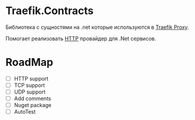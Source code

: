 # Traefik.Contracts
Библиотека с сущностями на .net которые используются в [Traefik Proxy](https://traefik.io/traefik/).

Помогает реализовать [HTTP](https://doc.traefik.io/traefik/providers/http/) провайдер для .Net сервисов.

# RoadMap
* [ ] HTTP support
* [ ] TCP support
* [ ] UDP support
* [ ] Add comments
* [ ] Nuget package
* [ ] AutoTest